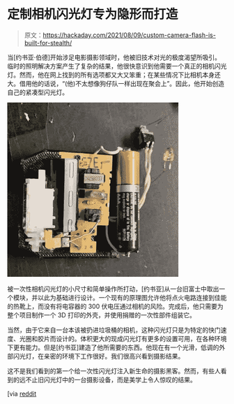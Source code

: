 # 定制相机闪光灯专为隐形而打造

> 原文：<https://hackaday.com/2021/08/09/custom-camera-flash-is-built-for-stealth/>

当[约书亚·伯德]开始涉足电影摄影领域时，他被旧技术对光的极度渴望所吸引。临时的照明解决方案产生了复杂的结果，他很快意识到他需要一个真正的相机闪光灯。然而，他在网上找到的所有选项都又大又笨重；在某些情况下比相机本身还大。借用他的话说，“(他)不太想像狗仔队一样出现在聚会上”。因此，他开始创造自己的紧凑型闪光灯。

![](img/9e2264716744f41c03198be14756eb08.png)

被一次性相机闪光灯的小尺寸和简单操作所打动，[约书亚]从一台旧富士中取出一个模块，并以此为基础进行设计。一个现有的原理图允许他将点火电路连接到佳能的热靴上，而没有将电容器的 300 伏电压通过相机的风险。完成后，他只需要为整个项目制作一个 3D 打印的外壳，并使用捐赠的一次性部件组装它。

当然，由于它来自一台本该被扔进垃圾桶的相机，这种闪光灯只是为特定的快门速度、光圈和胶片而设计的。体积更大的现成闪光灯有更多的设置可用，在各种环境下更有能力。但是[约书亚]建造了他所需要的东西。他现在有一个光滑，低调的外部闪光灯，在亲密的环境下工作很好。我们很高兴看到摄影结果。

这不是我们看到的第一个给一次性闪光灯注入新生命的摄影黑客。然而，有些人看到的远不止旧闪光灯中的一台摄影设备，而是美学上令人惊叹的结果。

[via [reddit](https://www.reddit.com/r/AnalogCommunity/comments/oumau5/i_couldnt_find_a_small_camera_flash_for_my_canon/)